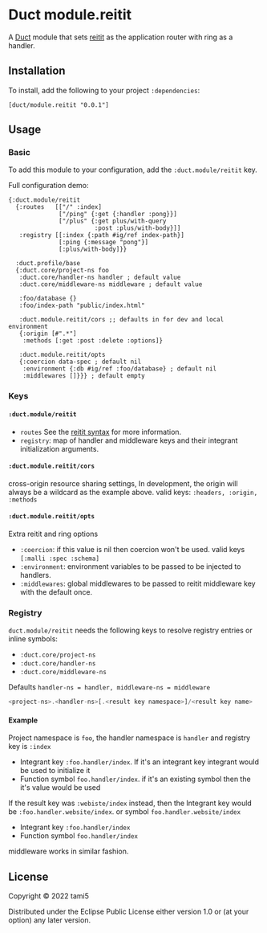 # Duct module.reitit


A [Duct][] module that sets [reitit][] as the application router with ring as a handler.

[duct]: https://github.com/duct-framework/duct
[reitit]: https://github.com/metosin/reitit

## Installation

To install, add the following to your project `:dependencies`:

    [duct/module.reitit "0.0.1"]

## Usage

### Basic

To add this module to your configuration, add the `:duct.module/reitit` key.

Full configuration demo:
```edn
{:duct.module/reitit
  {:routes   [["/" :index]
              ["/ping" {:get {:handler :pong}}]
              ["/plus" {:get plus/with-query
                        :post :plus/with-body}]]
   :registry [[:index {:path #ig/ref index-path}]
              [:ping {:message "pong"}]
              [:plus/with-body]}}

  :duct.profile/base
  {:duct.core/project-ns foo
   :duct.core/handler-ns handler ; default value
   :duct.core/middleware-ns middleware ; default value

   :foo/database {}
   :foo/index-path "public/index.html"

   :duct.module.reitit/cors ;; defaults in for dev and local environment
   {:origin [#".*"]
    :methods [:get :post :delete :options]}

   :duct.module.reitit/opts
   {:coercion data-spec ; default nil
    :environment {:db #ig/ref :foo/database} ; default nil
    :middlewares []}}} ; default empty
```

### Keys

#### `:duct.module/reitit`
- `routes` See the [reitit syntax][] for more information.
- `registry`: map of handler and middleware keys and their integrant initialization arguments.

[reitit syntax]: https://cljdoc.org/d/metosin/reitit/0.5.5/doc/basics/route-syntax

#### `:duct.module.reitit/cors`

cross-origin resource sharing settings, In development, the origin will always
be a wildcard as the example above. valid keys: `:headers, :origin, :methods`

#### `:duct.module.reitit/opts`

Extra reitit and ring options
  - `:coercion`: if this value is nil then coercion won't be used. valid keys `[:malli :spec :schema]`
  - `:environment`: environment variables to be passed to be injected to handlers.
  - `:middlewares`: global middlewares to be passed to reitit middleware key with the default once.

### Registry

`duct.module/reitit` needs the following keys to resolve registry entries or inline symbols:

- `:duct.core/project-ns`
- `:duct.core/handler-ns`
- `:duct.core/middleware-ns`

Defaults `handler-ns = handler, middleware-ns = middleware`

```javascript
<project-ns>.<handler-ns>[.<result key namespace>]/<result key name>
```

#### Example

Project namespace is `foo`, the handler namespace is `handler` and registry key is `:index`

- Integrant key `:foo.handler/index`. If it's an integrant key integrant would be used to initialize it
- Function symbol `foo.handler/index`. if it's an existing symbol then the it's value would be used

If the result key was `:webiste/index` instead, then the Integrant key
would be `:foo.handler.website/index`. or symbol `foo.handler.website/index`

- Integrant key `:foo.handler/index`
- Function symbol `foo.handler/index`

middleware works in similar fashion.

## License

Copyright © 2022 tami5

Distributed under the Eclipse Public License either version 1.0 or (at
your option) any later version.
